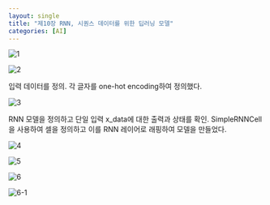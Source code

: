 ```yaml
---
layout: single
title: "제10장 RNN, 시퀀스 데이터를 위한 딥러닝 모델"
categories: [AI]
---
```


![1](https://github.com/hyunchan123/hyunchan123.github.io/assets/48408195/bf4cf1d6-32f2-4f04-bed8-82e659414eff)

![2](https://github.com/hyunchan123/hyunchan123.github.io/assets/48408195/41b5f0ec-1286-4b39-bd44-5ef11987dc26)

입력 데이터를 정의. 각 글자를 one-hot encoding하여 정의했다.

![3](https://github.com/hyunchan123/hyunchan123.github.io/assets/48408195/16c638f4-1e86-46af-b554-774ef56d0f57)

RNN 모델을 정의하고 단일 입력 x_data에 대한 출력과 상태를 확인. SimpleRNNCell을 사용하여 셀을 정의하고 이를 RNN 레이어로 래핑하여 모델을 만들었다.

![4](https://github.com/hyunchan123/hyunchan123.github.io/assets/48408195/5d427092-f39e-44fe-859d-c3f1a2af0061)

![5](https://github.com/hyunchan123/hyunchan123.github.io/assets/48408195/af6e724d-f3ba-4fc4-a1d7-d9adfce25a45)

![6](https://github.com/hyunchan123/hyunchan123.github.io/assets/48408195/59d275fd-3f86-416e-8df9-d63509648f6d)

![6-1](https://github.com/hyunchan123/hyunchan123.github.io/assets/48408195/3007f402-b0d0-4641-b3bf-0791629c424f)

